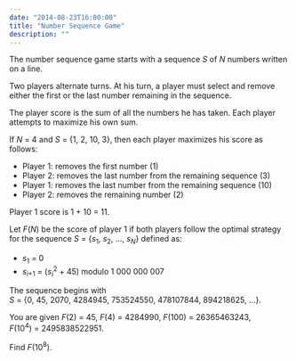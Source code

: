 ```yaml
---
date: "2014-08-23T16:00:00"
title: "Number Sequence Game"
description: ""
---
```


<p>The number sequence game starts with a sequence <var>S</var> of <var>N</var> numbers written on a line.</p>
<p>Two players alternate turns. At his turn, a player must select and remove either the first or the last number remaining in the sequence.</p>
<p>The player score is the sum of all the numbers he has taken. Each player attempts to maximize his own sum.</p>
If <var>N</var> = 4 and <var>S</var> = {1, 2, 10, 3}, then each player maximizes his score as follows:
<ul><li>Player 1: removes the first number (1)</li>
<li>Player 2: removes the last number from the remaining sequence (3)</li>
<li>Player 1: removes the last number from the remaining sequence (10)</li>
<li>Player 2: removes the remaining number (2)</li>
</ul><p>Player 1 score is 1 + 10 = 11.</p>
<p>Let <var>F</var>(<var>N</var>) be the score of player 1 if both players follow the optimal strategy for the sequence <var>S</var> = {<var>s</var><sub>1</sub>, <var>s</var><sub>2</sub>, ..., <var>s<sub>N</sub></var>} defined as:</p>
<ul><li><var>s</var><sub>1</sub> = 0</li>
<li><var>s</var><sub><var>i</var>+1</sub> = (<var>s<sub>i</sub></var><sup>2</sup> + 45) modulo 1 000 000 007</li>
</ul><p>The sequence begins with <var>S</var> = {0, 45, 2070, 4284945, 753524550, 478107844, 894218625, ...}.</p>
<p>You are given <var>F</var>(2) = 45, <var>F</var>(4) = 4284990, <var>F</var>(100) = 26365463243, <var>F</var>(10<sup>4</sup>) = 2495838522951.</p>
<p>Find <var>F</var>(10<sup>8</sup>).</p>

